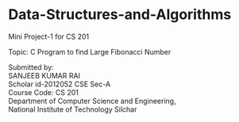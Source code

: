 # Data-Structures-and-Algorithms

Mini Project-1 for CS 201

Topic: C Program to find Large Fibonacci Number

Submitted by:<br>
SANJEEB KUMAR RAI<br>
Scholar id-2012052<r>
CSE Sec-A<br>
Course Code: CS 201<br>
Department of Computer Science and Engineering,<br>
National Institute of Technology Silchar
